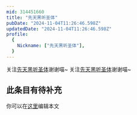 ```yaml
---
mid: 314451660
title: "先天黑听圣体"
pubDate: "2024-11-04T11:26:46.598Z"
updatedDate: "2024-11-04T11:26:46.598Z"
profile:
  {
    Nickname: ["先天黑听圣体"],
  }
---
```


关注[先天黑听圣体](https://space.bilibili.com/314451660)谢谢喵~ 关注[先天黑听圣体](https://space.bilibili.com/314451660)谢谢喵~

## 此条目有待补充
你可以在[这里](https://github.com/Yuhanawa/VTuber.ICU/edit/master/src/content/v/先天黑听圣体/index.md)编辑本文
